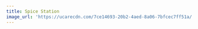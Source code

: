 ```yaml
---
title: Spice Station
image_url: 'https://ucarecdn.com/7ce14693-20b2-4aed-8a06-7bfcec7ff51a/'
---
```


